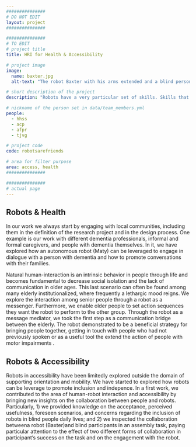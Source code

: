```yaml
---
###############
# DO NOT EDIT
layout: project
###############

###############
# TO EDIT
# project title
title: HRI for Health & Accessibility

# project image
image:
  name: baxter.jpg
  alt-text: "The robot Baxter with his arms extended and a blind person feeling its hands" # provide a description for the image #a11y

# short description of the project
description: "Robots have a very particular set of skills. Skills that have been acquired over a vast amount of reasearch. Skills that make them powerful tools to leverage for social inclusion, accessibility and interaction."

# nickname of the person set in data/team_members.yml
people:
  - hhss
  - acp
  - afpr
  - tjvg

# project code
code: robotsarefriends

# area for filter purpose
area: access, health
###############

###############
# actual page
---
```

## Robots & Health
In our work we always start by engaging with local communities, including them in the definition of the research project and in the design process. 
One example is our work with different dementia professionals, informal and formal caregivers, and people with dementia themselves. 
In it, we have explored how an autonomous robot (Maty) can be leveraged to engage in dialogue with a person with dementia and how to promote conversations with their families.

Natural human-interaction is an intrinsic behavior in people through life and becomes fundamental to decrease social isolation and the lack of communication in older ages. This last scenario can often be found among many elderly institutionalized, where frequently a lethargic mood reigns. We explore the interaction among senior people through a robot as a messenger. Furthermore, we enable older people to set action sequences they want the robot to perform to the other group. Through the robot as a message mediator, we took the first step as a communication bridge between the elderly. The robot demonstrated to be a beneficial strategy for bringing people together, getting in touch with people who had not previously spoken or as a useful tool the extend the action of people with motor impairments .

## Robots & Accessibility
Robots in accessibility have been limitedly explored outside the domain of supporting orientation and mobility. We have started to explored how robots can be leverage to promote inclusion and indepence. 
In a first work, we contributed to the area of human-robot interaction and accessibility by bringing new insights on the 
collaboration between people and robots. Particularly, 1) we provided knowledge on the acceptance, perceived usefulness, foreseen scenarios, 
and concerns regarding the inclusion of robots in blind people daily lives; and 2) 
we inspected the collaboration betweena robot (Baxter)and blind participants in an assembly task, paying particular attention to the effect of two 
different forms of collaboration in participant’s success on the task and on the engagement with the robot.



